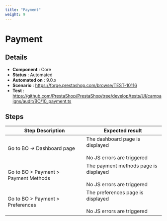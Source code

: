 ```yaml
---
title: "Payment"
weight: 9
---
```


# Payment
## Details
* **Component** : Core
* **Status** : Automated
* **Automated on** : 9.0.x
* **Scenario** : https://forge.prestashop.com/browse/TEST-10116
* **Test** : https://github.com/PrestaShop/PrestaShop/tree/develop/tests/UI/campaigns/audit/BO/10_payment.ts

## Steps
| Step Description | Expected result |
| ----- | ----- |
| Go to BO -> Dashboard page | The dashboard page is displayed<br><br>No JS errors are triggered |
| Go to BO > Payment > Payment Methods | The payment methods page is displayed<br><br>No JS errors are triggered |
| Go to BO > Payment > Preferences | The preferences page is displayed<br><br>No JS errors are triggered |
